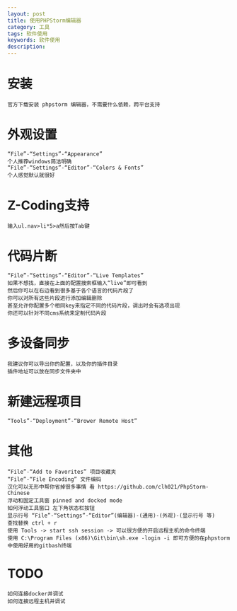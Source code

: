 ```yaml
---
layout: post
title: 使用PHPStorm编辑器
category: 工具
tags: 软件使用
keywords: 软件使用
description: 
---
```


# 安装

    官方下载安装 phpstorm 编辑器，不需要什么依赖，跨平台支持

# 外观设置

    “File”-“Settings”-“Appearance”
    个人推荐windows简洁明确
    “File”-“Settings”-“Editor”-“Colors & Fonts”
    个人感觉默认就很好

# Z-Coding支持

    输入ul.nav>li*5>a然后按Tab键

# 代码片断

    “File”-“Settings”-“Editor”-“Live Templates”
    如果不想找，直接在上面的配置搜索框输入“live”即可看到
    然后你可以在右边看到很多基于各个语言的代码片段了
    你可以对所有这些片段进行添加编辑删除
    甚至允许你配置多个相同key来指定不同的代码片段，调出时会有选项出现
    你还可以针对不同cms系统来定制代码片段

# 多设备同步

    我建议你可以导出你的配置，以及你的插件目录
    插件地址可以放在同步文件夹中

# 新建远程项目

    “Tools”-“Deployment”-“Brower Remote Host”

# 其他

    “File”-“Add to Favorites” 项目收藏夹
    “File”-“File Encoding” 文件编码
    汉化可以无形中帮你省掉很多事情 看 https://github.com/clh021/PhpStorm-Chinese
    浮动和固定工具窗 pinned and docked mode
    如何浮动工具窗口 左下角状态栏按钮
    显示行号 “File”-“Settings”-“Editor”(编辑器)-(通用)-(外观)-(显示行号 等)
    查找替换 ctrl + r
    使用 Tools -> start ssh session -> 可以很方便的开启远程主机的命令终端
    使用 C:\Program Files (x86)\Git\bin\sh.exe -login -i 即可方便的在phpstorm中使用好用的gitbash终端

# TODO

    如何连接docker并调试
    如何连接远程主机并调试
    
